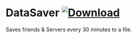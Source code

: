 # DataSaver [![Download](https://media.wtf/31024660)](https://betterdiscord.net/ghdl?id=3501 "DataSaver")
Saves friends & Servers every 30 minutes to a file.